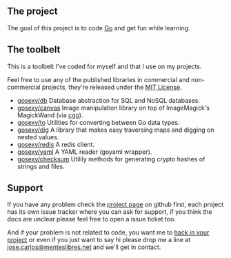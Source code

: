 ## The project

The goal of this project is to code [Go][1] and get fun while learning.

## The toolbelt

This is a toolbelt I've coded for myself and that I use on my projects.

Feel free to use any of the published libraries in commercial and
non-commercial projects, they're released under the [MIT License][4].

* [gosexy/db](/gosexy/db) Database abstraction for SQL and NoSQL databases.
* [gosexy/canvas](/gosexy/canvas) Image manipulation library on top of
ImageMagick's MagickWand (via [cgo][3]).
* [gosexy/to](/gosexy/to) Utilities for converting between Go data types.
* [gosexy/dig](/gosexy/dig) A library that makes easy traversing maps and
digging on nested values.
* [gosexy/redis](/gosexy/redis) A redis client.
* [gosexy/yaml](/gosexy/yaml) A YAML reader (goyaml wrapper).
* [gosexy/checksum](/gosexy/checksum) Utilily methods for generating crypto
hashes of strings and files.

## Support

If you have any problem check the [project page][6] on github first, each
project has its own issue tracker where you can ask for support, if you think
the docs are unclear please feel free to open a issue ticket too.

And if your problem is not related to code, you want me to [hack in your
project][5] or even if you just want to say hi please drop
me a line at [jose.carlos@menteslibres.net](jose.carlos@menteslibres.net)
and we'll get in contact.

[1]: http://golang.org
[3]: http://golang.org/cmd/cgo/
[4]: http://opensource.org/licenses/MIT
[5]: http://menteslibres.net/xiam
[6]: http://github.com/gosexy
